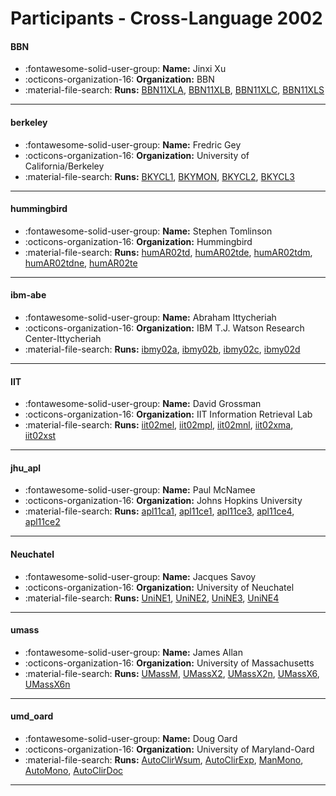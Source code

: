 # Participants - Cross-Language 2002 

#### BBN
 - :fontawesome-solid-user-group: **Name:** Jinxi Xu
 - :octicons-organization-16: **Organization:** BBN
 - :material-file-search: **Runs:** [BBN11XLA](./runs.md#bbn11xla), [BBN11XLB](./runs.md#bbn11xlb), [BBN11XLC](./runs.md#bbn11xlc), [BBN11XLS](./runs.md#bbn11xls) 

---
#### berkeley
 - :fontawesome-solid-user-group: **Name:** Fredric Gey
 - :octicons-organization-16: **Organization:** University of California/Berkeley
 - :material-file-search: **Runs:** [BKYCL1](./runs.md#bkycl1), [BKYMON](./runs.md#bkymon), [BKYCL2](./runs.md#bkycl2), [BKYCL3](./runs.md#bkycl3) 

---
#### hummingbird
 - :fontawesome-solid-user-group: **Name:** Stephen Tomlinson
 - :octicons-organization-16: **Organization:** Hummingbird
 - :material-file-search: **Runs:** [humAR02td](./runs.md#humar02td), [humAR02tde](./runs.md#humar02tde), [humAR02tdm](./runs.md#humar02tdm), [humAR02tdne](./runs.md#humar02tdne), [humAR02te](./runs.md#humar02te) 

---
#### ibm-abe
 - :fontawesome-solid-user-group: **Name:** Abraham Ittycheriah
 - :octicons-organization-16: **Organization:** IBM T.J. Watson Research Center-Ittycheriah
 - :material-file-search: **Runs:** [ibmy02a](./runs.md#ibmy02a), [ibmy02b](./runs.md#ibmy02b), [ibmy02c](./runs.md#ibmy02c), [ibmy02d](./runs.md#ibmy02d) 

---
#### IIT
 - :fontawesome-solid-user-group: **Name:** David Grossman
 - :octicons-organization-16: **Organization:** IIT Information Retrieval Lab
 - :material-file-search: **Runs:** [iit02mel](./runs.md#iit02mel), [iit02mpl](./runs.md#iit02mpl), [iit02mnl](./runs.md#iit02mnl), [iit02xma](./runs.md#iit02xma), [iit02xst](./runs.md#iit02xst) 

---
#### jhu_apl
 - :fontawesome-solid-user-group: **Name:** Paul McNamee
 - :octicons-organization-16: **Organization:** Johns Hopkins University
 - :material-file-search: **Runs:** [apl11ca1](./runs.md#apl11ca1), [apl11ce1](./runs.md#apl11ce1), [apl11ce3](./runs.md#apl11ce3), [apl11ce4](./runs.md#apl11ce4), [apl11ce2](./runs.md#apl11ce2) 

---
#### Neuchatel
 - :fontawesome-solid-user-group: **Name:** Jacques Savoy
 - :octicons-organization-16: **Organization:** University of Neuchatel
 - :material-file-search: **Runs:** [UniNE1](./runs.md#unine1), [UniNE2](./runs.md#unine2), [UniNE3](./runs.md#unine3), [UniNE4](./runs.md#unine4) 

---
#### umass
 - :fontawesome-solid-user-group: **Name:** James Allan
 - :octicons-organization-16: **Organization:** University of Massachusetts
 - :material-file-search: **Runs:** [UMassM](./runs.md#umassm), [UMassX2](./runs.md#umassx2), [UMassX2n](./runs.md#umassx2n), [UMassX6](./runs.md#umassx6), [UMassX6n](./runs.md#umassx6n) 

---
#### umd_oard
 - :fontawesome-solid-user-group: **Name:** Doug Oard
 - :octicons-organization-16: **Organization:** University of Maryland-Oard
 - :material-file-search: **Runs:** [AutoClirWsum](./runs.md#autoclirwsum), [AutoClirExp](./runs.md#autoclirexp), [ManMono](./runs.md#manmono), [AutoMono](./runs.md#automono), [AutoClirDoc](./runs.md#autoclirdoc) 

---
